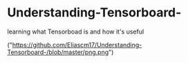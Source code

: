 # Understanding-Tensorboard-
learning what Tensorboad is and how it's useful

("https://github.com/Eliascm17/Understanding-Tensorboard-/blob/master/png.png")
